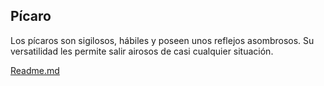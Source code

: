 Pícaro
-
Los pícaros son sigilosos, hábiles y poseen unos reflejos asombrosos. Su versatilidad les permite salir airosos de casi cualquier situación.

[Readme.md](README.md)